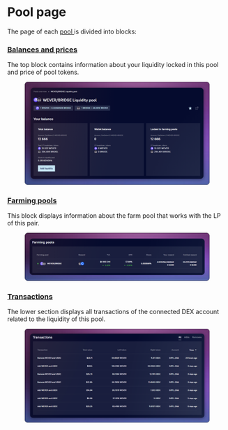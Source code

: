 # Pool page

The page of each [pool ](../pools-overview.md)is divided into blocks:

### [Balances and prices](balances-and-prices.md)

The top block contains information about your liquidity locked in this pool and price of pool tokens.

<figure><img src="../../../../.gitbook/assets/image (304).png" alt=""><figcaption></figcaption></figure>

### [**Farming pools**](farming-pools.md)

This block displays information about the farm pool that works with the LP of this pair.

<figure><img src="../../../../.gitbook/assets/image (299).png" alt=""><figcaption></figcaption></figure>

### [Transactions](transactions.md)

The lower section displays all transactions of the connected DEX account related to the liquidity of this pool.

<figure><img src="../../../../.gitbook/assets/image (370).png" alt=""><figcaption></figcaption></figure>
